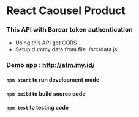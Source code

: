 # React Caousel Product
### This API with Barear token authentication
- Using this API got CORS
- Setup dummy data from file ./src/data.js
### Demo app : http://atm.my.id/

#### `npm start` to run development mode
#### `npm build` to build source code
#### `npm test` to testing code
